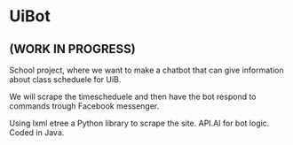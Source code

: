 # UiBot
## (WORK IN PROGRESS)
School project, where we want to make a chatbot that can give information about class scheduele for UiB.


We will scrape the timescheduele and then have the bot respond to commands trough Facebook messenger.

Using lxml etree a Python library to scrape the site.
API.AI for bot logic. Coded in Java.



